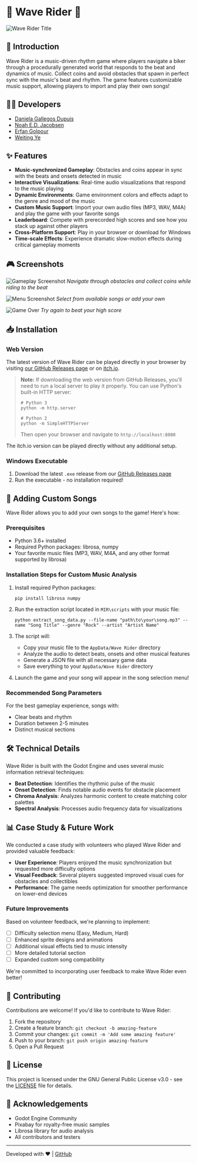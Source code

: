 # 🎵 Wave Rider 🎵

![Wave Rider Title](Sprites/menu_assets/title_transparent_bg_big.png)

## 🚀 Introduction

Wave Rider is a music-driven rhythm game where players navigate a biker through a procedurally generated world that responds to the beat and dynamics of music. Collect coins and avoid obstacles that spawn in perfect sync with the music's beat and rhythm. The game features customizable music support, allowing players to import and play their own songs!

## 👨‍💻 Developers

- [Daniela Gallegos Dupuis](https://github.com/danigallegdup)
- [Noah E.D. Jacobsen](https://github.com/NoahJacobsen)
- [Erfan Golpour](https://github.com/erfangolpour)
- [Weiting Ye](https://github.com/Tony031201)

## ✨ Features

- **Music-synchronized Gameplay**: Obstacles and coins appear in sync with the beats and onsets detected in music
- **Interactive Visualizations**: Real-time audio visualizations that respond to the music playing
- **Dynamic Environments**: Game environment colors and effects adapt to the genre and mood of the music
- **Custom Music Support**: Import your own audio files (MP3, WAV, M4A) and play the game with your favorite songs
- **Leaderboard**: Compete with prerecorded high scores and see how you stack up against other players
- **Cross-Platform Support**: Play in your browser or download for Windows
- **Time-scale Effects**: Experience dramatic slow-motion effects during critical gameplay moments

## 🎮 Screenshots

![Gameplay Screenshot](Docs/collision.png)
_Navigate through obstacles and collect coins while riding to the beat_

![Menu Screenshot](Docs/menu.png)
_Select from available songs or add your own_

![Game Over](Docs/leaderboard.png)
_Try again to beat your high score_

## 📥 Installation

### Web Version

The latest version of Wave Rider can be played directly in your browser by visiting [our GitHub Releases page](https://github.com/danigallegdup/WaveRider/releases) or on [itch.io](https://danigallegdup.itch.io/waverider).

> **Note:** If downloading the web version from GitHub Releases, you'll need to run a local server to play it properly. You can use Python's built-in HTTP server:
>
> ```
> # Python 3
> python -m http.server
>
> # Python 2
> python -m SimpleHTTPServer
> ```
>
> Then open your browser and navigate to `http://localhost:8000`

The itch.io version can be played directly without any additional setup.

### Windows Executable

1. Download the latest `.exe` release from our [GitHub Releases page](https://github.com/danigallegdup/WaveRider)
2. Run the executable - no installation required!

## 🎵 Adding Custom Songs

Wave Rider allows you to add your own songs to the game! Here's how:

### Prerequisites

- Python 3.6+ installed
- Required Python packages: librosa, numpy
- Your favorite music files (MP3, WAV, M4A, and any other format supported by librosa)

### Installation Steps for Custom Music Analysis

1. Install required Python packages:

   ```
   pip install librosa numpy
   ```

2. Run the extraction script located in `MIR\scripts` with your music file:

   ```
   python extract_song_data.py --file-name "path\to\your\song.mp3" --name "Song Title" --genre "Rock" --artist "Artist Name"
   ```

3. The script will:

   - Copy your music file to the `AppData/Wave Rider` directory
   - Analyze the audio to detect beats, onsets and other musical features
   - Generate a JSON file with all necessary game data
   - Save everything to your `AppData/Wave Rider` directory

4. Launch the game and your song will appear in the song selection menu!

### Recommended Song Parameters

For the best gameplay experience, songs with:

- Clear beats and rhythm
- Duration between 2-5 minutes
- Distinct musical sections

## 🛠️ Technical Details

Wave Rider is built with the Godot Engine and uses several music information retrieval techniques:

- **Beat Detection**: Identifies the rhythmic pulse of the music
- **Onset Detection**: Finds notable audio events for obstacle placement
- **Chroma Analysis**: Analyzes harmonic content to create matching color palettes
- **Spectral Analysis**: Processes audio frequency data for visualizations

## 📊 Case Study & Future Work

We conducted a case study with volunteers who played Wave Rider and provided valuable feedback:

- **User Experience**: Players enjoyed the music synchronization but requested more difficulty options
- **Visual Feedback**: Several players suggested improved visual cues for obstacles and collectibles
- **Performance**: The game needs optimization for smoother performance on lower-end devices

### Future Improvements

Based on volunteer feedback, we're planning to implement:

- [ ] Difficulty selection menu (Easy, Medium, Hard)
- [ ] Enhanced sprite designs and animations
- [ ] Additional visual effects tied to music intensity
- [ ] More detailed tutorial section
- [ ] Expanded custom song compatibility

We're committed to incorporating user feedback to make Wave Rider even better!

## 👥 Contributing

Contributions are welcome! If you'd like to contribute to Wave Rider:

1. Fork the repository
2. Create a feature branch: `git checkout -b amazing-feature`
3. Commit your changes: `git commit -m 'Add some amazing feature'`
4. Push to your branch: `git push origin amazing-feature`
5. Open a Pull Request

## 📜 License

This project is licensed under the GNU General Public License v3.0 - see the [LICENSE](LICENSE) file for details.

## 🙏 Acknowledgements

- Godot Engine Community
- Pixabay for royalty-free music samples
- Librosa library for audio analysis
- All contributors and testers

---

Developed with ❤️ | [GitHub](https://github.com/danigallegdup/WaveRider)
